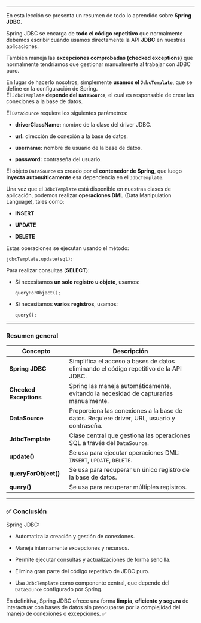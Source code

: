 
---

En esta lección se presenta un resumen de todo lo aprendido sobre **Spring JDBC**.

Spring JDBC se encarga de **todo el código repetitivo** que normalmente debemos escribir cuando usamos directamente la API **JDBC** en nuestras aplicaciones.

También maneja las **excepciones comprobadas (checked exceptions)** que normalmente tendríamos que gestionar manualmente al trabajar con JDBC puro.

En lugar de hacerlo nosotros, simplemente **usamos el `JdbcTemplate`**, que se define en la configuración de Spring.  
El `JdbcTemplate` **depende del `DataSource`**, el cual es responsable de crear las conexiones a la base de datos.

El `DataSource` requiere los siguientes parámetros:

- **driverClassName:** nombre de la clase del driver JDBC.
    
- **url:** dirección de conexión a la base de datos.
    
- **username:** nombre de usuario de la base de datos.
    
- **password:** contraseña del usuario.
    

El objeto `DataSource` es creado por el **contenedor de Spring**, que luego **inyecta automáticamente** esa dependencia en el `JdbcTemplate`.

Una vez que el `JdbcTemplate` está disponible en nuestras clases de aplicación, podemos realizar **operaciones DML** (Data Manipulation Language), tales como:

- **INSERT**
    
- **UPDATE**
    
- **DELETE**
    

Estas operaciones se ejecutan usando el método:

`jdbcTemplate.update(sql);`

Para realizar consultas (**SELECT**):

- Si necesitamos **un solo registro u objeto**, usamos:
    
    `queryForObject();`
    
- Si necesitamos **varios registros**, usamos:
    
    `query();`
    

---

### **Resumen general**

|Concepto|Descripción|
|---|---|
|**Spring JDBC**|Simplifica el acceso a bases de datos eliminando el código repetitivo de la API JDBC.|
|**Checked Exceptions**|Spring las maneja automáticamente, evitando la necesidad de capturarlas manualmente.|
|**DataSource**|Proporciona las conexiones a la base de datos. Requiere driver, URL, usuario y contraseña.|
|**JdbcTemplate**|Clase central que gestiona las operaciones SQL a través del `DataSource`.|
|**update()**|Se usa para ejecutar operaciones DML: `INSERT`, `UPDATE`, `DELETE`.|
|**queryForObject()**|Se usa para recuperar un único registro de la base de datos.|
|**query()**|Se usa para recuperar múltiples registros.|

---

### ✅ **Conclusión**

Spring JDBC:

- Automatiza la creación y gestión de conexiones.
    
- Maneja internamente excepciones y recursos.
    
- Permite ejecutar consultas y actualizaciones de forma sencilla.
    
- Elimina gran parte del código repetitivo de JDBC puro.
    
- Usa `JdbcTemplate` como componente central, que depende del `DataSource` configurado por Spring.
    

En definitiva, Spring JDBC ofrece una forma **limpia, eficiente y segura** de interactuar con bases de datos sin preocuparse por la complejidad del manejo de conexiones o excepciones. ✅